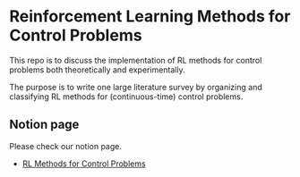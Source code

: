 # Reinforcement Learning Methods for Control Problems

This repo is to discuss the implementation of RL methods for control problems both theoretically and experimentally.

The purpose is to write one large literature survey by organizing and classifying RL methods for (continuous-time) control problems.

## Notion page

Please check our notion page.

* [RL Methods for Control Problems](https://www.notion.so/seonghunmain/RL-Methods-for-Control-Problems-3d11da25fa21461ab8a681365e8b6208)
